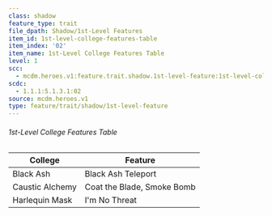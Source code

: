 ```yaml
---
class: shadow
feature_type: trait
file_dpath: Shadow/1st-Level Features
item_id: 1st-level-college-features-table
item_index: '02'
item_name: 1st-Level College Features Table
level: 1
scc:
  - mcdm.heroes.v1:feature.trait.shadow.1st-level-feature:1st-level-college-features-table
scdc:
  - 1.1.1:5.1.3.1:02
source: mcdm.heroes.v1
type: feature/trait/shadow/1st-level-feature
---
```


###### 1st-Level College Features Table

| College         | Feature                    |
| --------------- | -------------------------- |
| Black Ash       | Black Ash Teleport         |
| Caustic Alchemy | Coat the Blade, Smoke Bomb |
| Harlequin Mask  | I'm No Threat              |
